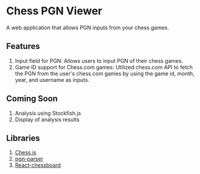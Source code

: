 # Chess PGN Viewer 

A web application that allows PGN inputs from your chess games.

## Features
1. Input field for PGN: Allows users to input PGN of their chess games. 
2. Game ID support for Chess.com games: Utilized chess.com API to fetch the PGN from the user's chess.com games by using the game id, month, year, and username as inputs. 

## Coming Soon
1. Analysis using Stockfish.js
2. Display of analysis results 

## Libraries
1. [Chess.js](https://github.com/jhlywa/chess.js)
2. [pgn-parser](https://github.com/mliebelt/pgn-parser)
3. [React-chessboard](https://github.com/Clariity/react-chessboard)
